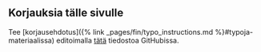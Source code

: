 ## Korjauksia tälle sivulle

Tee [korjausehdotus]({% link _pages/fin/typo_instructions.md %}#typoja-materiaalissa) editoimalla [tätä]({{site.repo_url}}/blob/{{site.repo_branch}}/{{page.path}}) tiedostoa GitHubissa.
